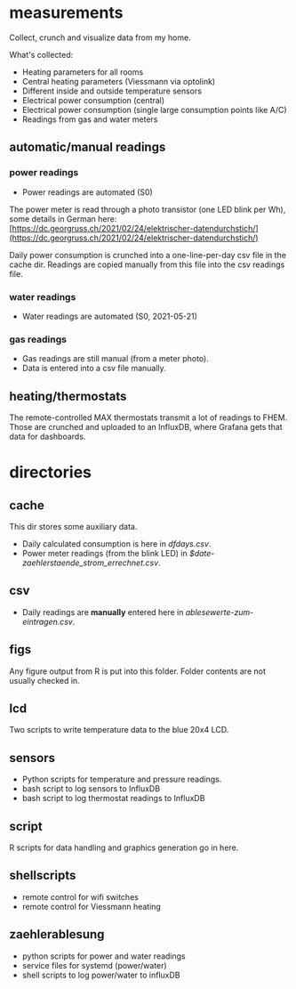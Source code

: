 # measurements

Collect, crunch and visualize data from my home.

What's collected:

- Heating parameters for all rooms
- Central heating parameters (Viessmann via optolink)
- Different inside and outside temperature sensors
- Electrical power consumption (central)
- Electrical power consumption (single large consumption points like A/C)
- Readings from gas and water meters

## automatic/manual readings

### power readings

- Power readings are automated (S0)

The power meter is read through a photo transistor (one LED blink per Wh), some
details in German here:
[https://dc.georgruss.ch/2021/02/24/elektrischer-datendurchstich/](https://dc.georgruss.ch/2021/02/24/elektrischer-datendurchstich/)

Daily power consumption is crunched into a one-line-per-day csv file in the
cache dir. Readings are copied manually from this file into the csv readings
file.

### water readings

- Water readings are automated (S0, 2021-05-21)

### gas readings

- Gas readings are still manual (from a meter photo).
- Data is entered into a csv file manually.

## heating/thermostats

The remote-controlled MAX thermostats transmit a lot of readings to FHEM. Those
are crunched and uploaded to an InfluxDB, where Grafana gets that data for dashboards.

# directories

## cache

This dir stores some auxiliary data.

- Daily calculated consumption is here in *dfdays.csv*.
- Power meter readings (from the blink LED) in *$date-zaehlerstaende_strom_errechnet.csv*.

## csv

- Daily readings are **manually** entered here in *ablesewerte-zum-eintragen.csv*.

## figs

Any figure output from R is put into this folder. Folder contents are not usually
checked in.

## lcd

Two scripts to write temperature data to the blue 20x4 LCD.

## sensors

- Python scripts for temperature and pressure readings.
- bash script to log sensors to InfluxDB
- bash script to log thermostat readings to InfluxDB

## script

R scripts for data handling and graphics generation go in here.

## shellscripts

- remote control for wifi switches
- remote control for Viessmann heating

## zaehlerablesung

- python scripts for power and water readings
- service files for systemd (power/water)
- shell scripts to log power/water to influxDB
